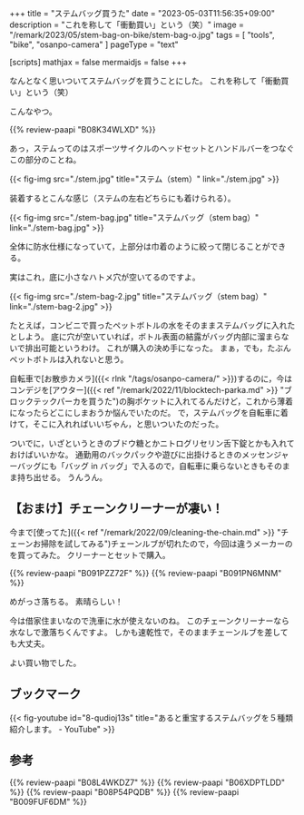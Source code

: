 +++
title = "ステムバッグ買うた"
date =  "2023-05-03T11:56:35+09:00"
description = "これを称して「衝動買い」という（笑）"
image = "/remark/2023/05/stem-bag-on-bike/stem-bag-o.jpg"
tags = [ "tools", "bike", "osanpo-camera" ]
pageType = "text"

[scripts]
  mathjax = false
  mermaidjs = false
+++

なんとなく思いついてステムバッグを買うことにした。
これを称して「衝動買い」という（笑）

こんなやつ。

{{% review-paapi "B08K34WLXD" %}} <!-- ステムバッグ（stem bag） -->

あっ，ステムってのはスポーツサイクルのヘッドセットとハンドルバーをつなぐこの部分のことね。

{{< fig-img src="./stem.jpg" title="ステム（stem）" link="./stem.jpg" >}}

装着するとこんな感じ（ステムの左右どちらにも着けられる）。

{{< fig-img src="./stem-bag.jpg" title="ステムバッグ（stem bag）" link="./stem-bag.jpg" >}}

全体に防水仕様になっていて，上部分は巾着のように絞って閉じることができる。

実はこれ，底に小さなハトメ穴が空いてるのですよ。

{{< fig-img src="./stem-bag-2.jpg" title="ステムバッグ（stem bag）" link="./stem-bag-2.jpg" >}}

たとえば，コンビニで買ったペットボトルの水をそのままステムバッグに入れたとしよう。
底に穴が空いていれば，ボトル表面の結露がバッグ内部に溜まらないで排出可能というわけ。
これが購入の決め手になった。
まぁ，でも，たぶんペットボトルは入れないと思う。

自転車で[お散歩カメラ]({{< rlnk "/tags/osanpo-camera/" >}})するのに，今はコンデジを[アウター]({{< ref "/remark/2022/11/blocktech-parka.md" >}} "ブロックテックパーカを買うた")の胸ポケットに入れてるんだけど，これから薄着になったらどこにしまおうか悩んでいたのだ。
で，ステムバッグを自転車に着けて，そこに入れればいいぢゃん，と思いついたのだった。

ついでに，いざというときのブドウ糖とかニトログリセリン舌下錠とかも入れておけばいいかな。
通勤用のバックパックや遊びに出掛けるときのメッセンジャーバッグにも「バッグ in バッグ」で入るので，自転車に乗らないときもそのまま持ち出せる。
うんうん。

## 【おまけ】チェーンクリーナーが凄い！

今まで[使ってた]({{< ref "/remark/2022/09/cleaning-the-chain.md" >}} "チェーンお掃除を試してみる")チェーンルブが切れたので，今回は違うメーカーのを買ってみた。
クリーナーとセットで購入。

{{% review-paapi "B091PZZ72F" %}} <!-- チェーンルブ -->
{{% review-paapi "B091PN6MNM" %}} <!-- チェーンクリーナー -->

めがっさ落ちる。
素晴らしい！

今は借家住まいなので洗車に水が使えないのね。
このチェーンクリーナーなら水なしで激落ちくんですよ。
しかも速乾性で，そのままチェーンルブを差しても大丈夫。

よい買い物でした。

## ブックマーク

{{< fig-youtube id="8-qudioj13s" title="あると重宝するステムバッグを５種類紹介します。 - YouTube" >}}

## 参考

{{% review-paapi "B08L4WKDZ7" %}} <!-- PowerShot ZOOM -->
{{% review-paapi "B06XDPTLDD" %}} <!-- ブドウ糖 -->
{{% review-paapi "B08P54PQDB" %}} <!-- メッセンジャーバッグ -->
{{% review-paapi "B009FUF6DM" %}} <!-- マイクロファイバー クリーニングクロス -->
